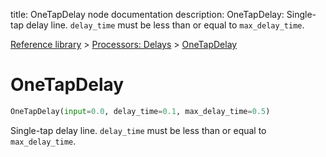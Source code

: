 title: OneTapDelay node documentation
description: OneTapDelay: Single-tap delay line. `delay_time` must be less than or equal to `max_delay_time`.

[Reference library](../../index.md) > [Processors: Delays](../index.md) > [OneTapDelay](index.md)

# OneTapDelay

```python
OneTapDelay(input=0.0, delay_time=0.1, max_delay_time=0.5)
```

Single-tap delay line. `delay_time` must be less than or equal to `max_delay_time`.

